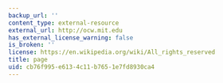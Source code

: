 ```yaml
---
backup_url: ''
content_type: external-resource
external_url: http://ocw.mit.edu
has_external_license_warning: false
is_broken: ''
license: https://en.wikipedia.org/wiki/All_rights_reserved
title: page
uid: cb76f995-e613-4c11-b765-1e7fd8930ca4
---
```

